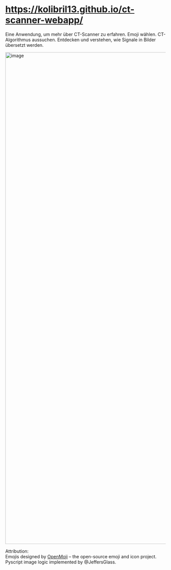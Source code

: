 # https://kolibril13.github.io/ct-scanner-webapp/
Eine Anwendung, um mehr über CT-Scanner zu erfahren.
Emoji wählen. CT-Algorithmus aussuchen. Entdecken und verstehen, wie Signale in Bilder übersetzt werden.

<img width="1546" alt="image" src="https://user-images.githubusercontent.com/44469195/182235742-2a844573-24be-4507-9dbc-fd366852a202.png">

Attribution:  
Emojis designed by [OpenMoji](https://openmoji.org/) – the open-source emoji and icon project.  
Pyscript image logic implemented by @JeffersGlass.
